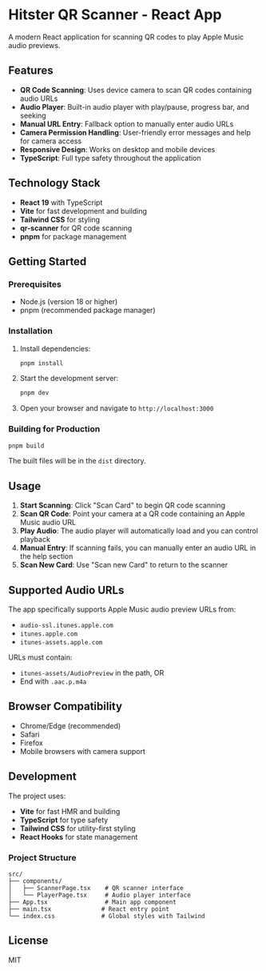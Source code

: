 # Hitster QR Scanner - React App

A modern React application for scanning QR codes to play Apple Music audio previews.

## Features

- **QR Code Scanning**: Uses device camera to scan QR codes containing audio URLs
- **Audio Player**: Built-in audio player with play/pause, progress bar, and seeking
- **Manual URL Entry**: Fallback option to manually enter audio URLs
- **Camera Permission Handling**: User-friendly error messages and help for camera access
- **Responsive Design**: Works on desktop and mobile devices
- **TypeScript**: Full type safety throughout the application

## Technology Stack

- **React 19** with TypeScript
- **Vite** for fast development and building
- **Tailwind CSS** for styling
- **qr-scanner** for QR code scanning
- **pnpm** for package management

## Getting Started

### Prerequisites

- Node.js (version 18 or higher)
- pnpm (recommended package manager)

### Installation

1. Install dependencies:
   ```bash
   pnpm install
   ```

2. Start the development server:
   ```bash
   pnpm dev
   ```

3. Open your browser and navigate to `http://localhost:3000`

### Building for Production

```bash
pnpm build
```

The built files will be in the `dist` directory.

## Usage

1. **Start Scanning**: Click "Scan Card" to begin QR code scanning
2. **Scan QR Code**: Point your camera at a QR code containing an Apple Music audio URL
3. **Play Audio**: The audio player will automatically load and you can control playback
4. **Manual Entry**: If scanning fails, you can manually enter an audio URL in the help section
5. **Scan New Card**: Use "Scan new Card" to return to the scanner

## Supported Audio URLs

The app specifically supports Apple Music audio preview URLs from:
- `audio-ssl.itunes.apple.com`
- `itunes.apple.com`
- `itunes-assets.apple.com`

URLs must contain:
- `itunes-assets/AudioPreview` in the path, OR
- End with `.aac.p.m4a`

## Browser Compatibility

- Chrome/Edge (recommended)
- Safari
- Firefox
- Mobile browsers with camera support

## Development

The project uses:
- **Vite** for fast HMR and building
- **TypeScript** for type safety
- **Tailwind CSS** for utility-first styling
- **React Hooks** for state management

### Project Structure

```
src/
├── components/
│   ├── ScannerPage.tsx    # QR scanner interface
│   └── PlayerPage.tsx     # Audio player interface
├── App.tsx                # Main app component
├── main.tsx              # React entry point
└── index.css             # Global styles with Tailwind
```

## License

MIT
